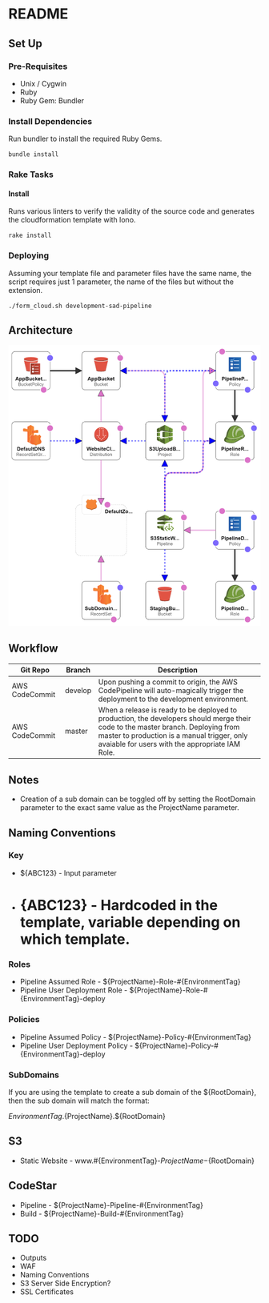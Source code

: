 # README

## Set Up

### Pre-Requisites

- Unix / Cygwin
- Ruby
- Ruby Gem: Bundler

### Install Dependencies

Run bundler to install the required Ruby Gems.

```
bundle install
```

### Rake Tasks

#### Install

Runs various linters to verify the validity of the source code and generates the cloudformation template with lono.

```
rake install
```

### Deploying

Assuming your template file and parameter files have the same name, the script requires just 1 parameter, the name of the files but without the extension.

```
./form_cloud.sh development-sad-pipeline
```

## Architecture

![dev only](images/production-sad-pipeline.png)

## Workflow

Git Repo       | Branch  | Description
-------------- | ------- | ----------------------------------------------------------------------------------------------------------------------------------------------------------------------------------------------------------------------------------
AWS CodeCommit | develop | Upon pushing a commit to origin, the AWS CodePipeline will auto-magically trigger the deployment to the development environment.
AWS CodeCommit | master  | When a release is ready to be deployed to production, the developers should merge their code to the master branch. Deploying from master to production is a manual trigger, only avaiable for users with the appropriate IAM Role.

## Notes

- Creation of a sub domain can be toggled off by setting the RootDomain parameter to the exact same value as the ProjectName parameter.

## Naming Conventions

### Key

- ${ABC123} - Input parameter
- # {ABC123} - Hardcoded in the template, variable depending on which template.

### Roles

- Pipeline Assumed Role - ${ProjectName}-Role-#{EnvironmentTag}
- Pipeline User Deployment Role - ${ProjectName}-Role-#{EnvironmentTag}-deploy

### Policies

- Pipeline Assumed Policy - ${ProjectName}-Policy-#{EnvironmentTag}
- Pipeline User Deployment Policy - ${ProjectName}-Policy-#{EnvironmentTag}-deploy

### SubDomains

If you are using the template to create a sub domain of the ${RootDomain}, then the sub domain will match the format:

${EnvironmentTag}.${ProjectName}.${RootDomain}

## S3

- Static Website - www.#{EnvironmentTag}-${ProjectName}-${RootDomain}

## CodeStar

- Pipeline - ${ProjectName}-Pipeline-#{EnvironmentTag}
- Build - ${ProjectName}-Build-#{EnvironmentTag}

## TODO

- Outputs
- WAF
- Naming Conventions
- S3 Server Side Encryption?
- SSL Certificates
